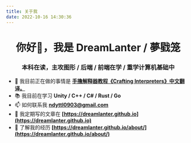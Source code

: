 ```yaml
---
title: 关于我
date: 2022-10-16 14:30:36
---
```


<h1 align="center">你好👋，我是 DreamLanter / 夢戥笼</h1>
<h3 align="center">本科在读，主攻图形 / 后端 / 前端在学 / 重学计算机基础中</h3>


- 🤑 我目前正在做的事情是 **[手撸解释器教程《Crafting Interpreters》中文翻译。](https://github.com/GuoYaxiang/craftinginterpreters_zh)**
- 📚 我目前在学习 **Unity / C++ / C# / Rust / Go**
- 📫 如何联系我 **ndyttl0903@gmail.com**
- 📝 我定期写的文章在 **[https://dreamlanter.github.io](https://dreamlanter.github.io)**
- 📄 了解我的经历 **[https://dreamlanter.github.io/about/](https://dreamlanter.github.io/about/)**
